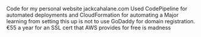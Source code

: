 Code for my personal website jackcahalane.com
Used CodePipeline for automated deployments and CloudFormation for automating a
Major learning from setting this up is not to use GoDaddy for domain registration. €55 a year for an SSL cert that AWS provides for free is madness